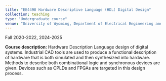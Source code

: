 ```yaml
---
title: "EE4490 Hardware Descriptive Language (HDL) Digital Design"
collection: teaching
type: "Undergraduate course"
venue: "University of Wyoming, Department of Electrical Engineering and Computer Science"
---
```

Fall 2020-2022, 2024-2025

**Course description:** Hardware Description Language design of digital systems. Industrial CAD tools are used to produce a functional description of hardware that is both simulated and then synthesized into hardware. Methods to describe both combinational logic and synchronous devices are given. Devices such as CPLDs and FPGAs are targeted in this design process. 
